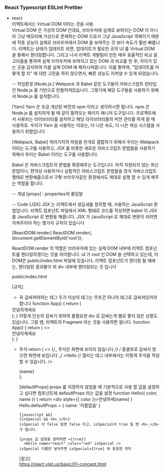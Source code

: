### React Typescript ESLint Prettier

- react  
   리액트에서는 Virtual DOM 이라는 것을 사용  
   Virtual DOM 은 가상의 DOM 인데요, 브라우저에 실제로 보여지는 DOM 이 아니라 그냥 메모리에 가상으로 존재하는 DOM 으로서 그냥 JavaScript 객체이기 때문에 작동 성능이 실제로 브라우저에서 DOM 을 보여주는 것 보다 속도가 훨씬 빠릅니다. 리액트는 상태가 업데이트 되면, 업데이트가 필요한 곳의 UI 를 Virtual DOM 을 통해서 렌더링합니다. 그리고 나서 리액트 개발팀이 만든 매우 효율적인 비교 알고리즘을 통하여 실제 브라우저에 보여지고 있는 DOM 과 비교를 한 후, 차이가 있는 곳을 감지하여 이를 실제 DOM 에 패치시켜줍니다. 이를 통하여, "업데이트를 어떻게 할 지" 에 대한 고민을 하지 않으면서, 빠른 성능도 지켜낼 수 있게 되었습니다.

  -- 작업환경
  [Node.js:]
  Webpack 과 Babel 같은 도구들이 자바스크립트 런타임인 Node.js 를 기반으로 만들어져있습니다. 그렇기에 해당 도구들을 사용하기 위해서 Node.js 를 설치합니다.

  [Yarn]
  Yarn 은 조금 개선된 버전의 npm 이라고 생각하시면 됩니다. npm 은 Node.js 를 설치하게 될 때 같이 딸려오는 패키지 매니저 도구입니다. 프로젝트에서 사용되는 라이브러리를 설치하고 해당 라이브러리들의 버전 관리를 하게 될 때 사용하죠. 우리가 Yarn 을 사용하는 이유는, 더 나은 속도, 더 나은 캐싱 시스템을 사용하기 위함입니다

  [Webpack, Babel]
  여러가지의 파일을 한개로 결합하기 위해서 우리는 Webpack 이라는 도구를 사용하고, JSX 를 비롯한 새로운 자바스크립트 문법들을 사용하기 위해서 우리는 Babel 이라는 도구를 사용합니다.

  Babel 은 자바스크립트의 문법을 확장해주는 도구입니다. 아직 지원되지 않는 최신 문법이나, 편의상 사용하거나 실험적인 자바스크립트 문법들을 정식 자바스크립트 형태로 변환해줌으로서 구형 브라우저같은 환경에서도 제대로 실행 할 수 있게 해주는 역할을 합니다.

  -- 개념
  [props] : properties의 줄임말

  -- Code
  [JSX]
  JSX 는 리액트에서 생김새를 정의할 때, 사용하는 JavaScript 문법입니다.
  리액트 컴포넌트 파일에서 XML 형태로 코드를 작성하면 babel 이 JSX 를 JavaScript 로 변환을 해줍니다. JSX 가 JavaScript 로 제대로 변환이 되려면 지켜주어야 하는 몇가지 규칙이 있습니다

  [ReactDOM.render]
  ReactDOM.render(<App />, document.getElementById('root'));

  ReactDOM.render 의 역할은 브라우저에 있는 실제 DOM 내부에 리액트 컴포넌트를 렌더링하겠다는 것을 의미합니다. id 가 root 인 DOM 을 선택하고 있는데, 이 DOM은 public/index.html 파일에 있습니다. 리액트 컴포넌트가 렌더링 될 때에는, 렌더링된 결과물이 위 div 내부에 렌더링되는 것 입니다

  public/index.html
  <div id="root"></div>

  [규칙]

  - 꼭 감싸져야하는 태그
  두가 이상의 태그는 무조건 하나의 태그로 감싸져있어야 합니다
  function App() {
  return (
  <div>
  <Hello />
  <div>안녕히계세요</div>
  </div>
  );
  }
  이렇게 단순히 감싸기 위하여 불필요한 div 로 감싸는게 별로 좋지 않은 상황도 있습니다. 그럴 땐, 리액트의 Fragment 라는 것을 사용하면 됩니다.
  function App() {
    return (
      <>
        <Hello />
        <div>안녕히계세요</div>
      </>
    );
  }

  - 주석
    return (
    <>
    {/_ 주석은 화면에 보이지 않습니다 _/}
    /_ 중괄호로 감싸지 않으면 화면에 보입니다 _/
    <Hello
    // 열리는 태그 내부에서는 이렇게 주석을 작성 할 수 있습니다.
    />
    <div style={style}>{name}</div>
    <div className="gray-box"></div>
    </>
    );

    [defaultProps]
    props 를 지정하지 않았을 때 기본적으로 사용 할 값을 설정하고 싶다면 컴포넌트에 defaultProps 라는 값을 설정
    function Hello({ color, name }) {
    return <div style={{ color }}>안녕하세{name}</div>
    }
    Hello.defaultProps = {
    name: '이름없음'
    }

        [javascript &&]
        {isSpecial && <b>_</b>}
        isSpecial 이 false 일땐 false 이고, isSpecial이 true 일 땐 <b>_</b> 가 됩니다.

        [props 값 설정을 생략하면 ={true}]
          <Hello name="react" color="red" isSpecial />
        isSpecial 이름만 넣어주면 isSpecial={true} 와 동일한 의미

    [참고]  
    https://react.vlpt.us/basic/01-concept.html
